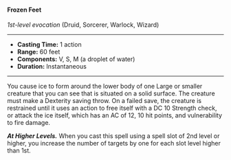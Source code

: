 #### Frozen Feet
*1st-level evocation* (Druid, Sorcerer, Warlock, Wizard)
___
- **Casting Time:** 1 action
- **Range:** 60 feet
- **Components:** V, S, M (a droplet of water)
- **Duration:** Instantaneous
---
You cause ice to form around the lower body of one Large or smaller creature that you can see that is situated on a solid surface. The creature must make a Dexterity saving throw. On a failed save, the creature is restrained until it uses an action to free itself with a DC 10 Strength check, or attack the ice itself, which has an AC of 12, 10 hit points, and vulnerability to fire damage.

***At Higher Levels.*** When you cast this spell using a spell slot of 2nd level or higher, you increase the number of targets by one for each slot level higher than 1st.
